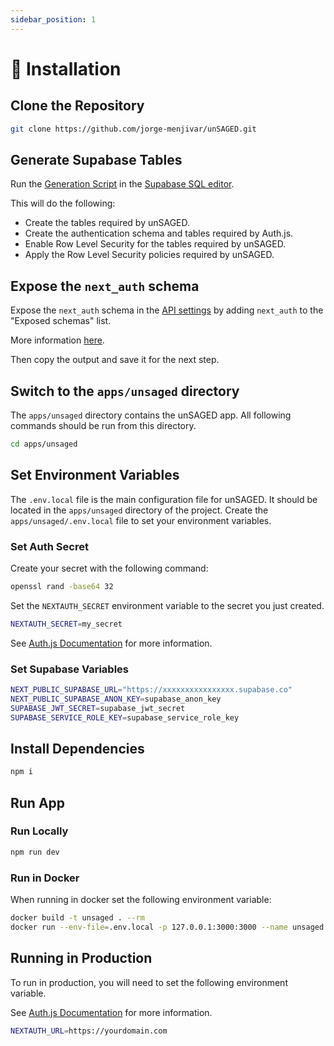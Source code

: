 ```yaml
---
sidebar_position: 1
---
```


# 🚧 Installation

## Clone the Repository

```sh
git clone https://github.com/jorge-menjivar/unSAGED.git
```

## Generate Supabase Tables

Run the [Generation Script](https://github.com/jorge-menjivar/unsaged/blob/dev/apps/unsaged/db/GenerationScript.sql) in the [Supabase SQL editor](https://app.supabase.com/project/_/sql).

This will do the following:

- Create the tables required by unSAGED.
- Create the authentication schema and tables required by Auth.js.
- Enable Row Level Security for the tables required by unSAGED.
- Apply the Row Level Security policies required by unSAGED.

## Expose the `next_auth` schema

Expose the `next_auth` schema in the [API settings](https://app.supabase.com/project/_/settings/api) by adding `next_auth` to the "Exposed schemas" list.

More information [here](https://authjs.dev/reference/adapter/supabase#expose-the-nextauth-schema-in-supabase).

Then copy the output and save it for the next step.

## Switch to the `apps/unsaged` directory

The `apps/unsaged` directory contains the unSAGED app. All following commands should be run from this directory.

```sh
cd apps/unsaged
```

## Set Environment Variables

The `.env.local` file is the main configuration file for unSAGED. It should be located in the `apps/unsaged` directory of the project.
Create the `apps/unsaged/.env.local` file to set your environment variables.

### Set Auth Secret

Create your secret with the following command:

```sh
openssl rand -base64 32
```

Set the `NEXTAUTH_SECRET` environment variable to the secret you just created.

```sh title="apps/unsaged/.env.local"
NEXTAUTH_SECRET=my_secret
```

See [Auth.js Documentation](https://next-auth.js.org/configuration/options#nextauth_secret) for more information.

### Set Supabase Variables

```sh title="apps/unsaged/.env.local"
NEXT_PUBLIC_SUPABASE_URL="https://xxxxxxxxxxxxxxxx.supabase.co"
NEXT_PUBLIC_SUPABASE_ANON_KEY=supabase_anon_key
SUPABASE_JWT_SECRET=supabase_jwt_secret
SUPABASE_SERVICE_ROLE_KEY=supabase_service_role_key
```

## Install Dependencies

```sh
npm i
```

## Run App

### Run Locally

```sh
npm run dev
```

### Run in Docker

When running in docker set the following environment variable:

```sh
docker build -t unsaged . --rm
docker run --env-file=.env.local -p 127.0.0.1:3000:3000 --name unsaged unsaged
```

## Running in Production

To run in production, you will need to set the following environment variable.

See [Auth.js Documentation](https://next-auth.js.org/configuration/options#nextauth_url) for more information.

```sh title="apps/unsaged/.env.local"
NEXTAUTH_URL=https://yourdomain.com
```
